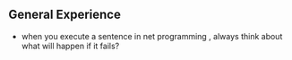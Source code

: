 ## General Experience

- when you execute a sentence in net programming , always think about what will happen if it fails?

